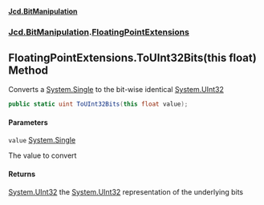 #### [Jcd.BitManipulation](index.md 'index')

### [Jcd.BitManipulation](Jcd.BitManipulation.md 'Jcd.BitManipulation').[FloatingPointExtensions](Jcd.BitManipulation.FloatingPointExtensions.md 'Jcd.BitManipulation.FloatingPointExtensions')

## FloatingPointExtensions.ToUInt32Bits(this float) Method

Converts a [System.Single](https://docs.microsoft.com/en-us/dotnet/api/System.Single 'System.Single') to the bit-wise
identical [System.UInt32](https://docs.microsoft.com/en-us/dotnet/api/System.UInt32 'System.UInt32')

```csharp
public static uint ToUInt32Bits(this float value);
```

#### Parameters

<a name='Jcd.BitManipulation.FloatingPointExtensions.ToUInt32Bits(thisfloat).value'></a>

`value` [System.Single](https://docs.microsoft.com/en-us/dotnet/api/System.Single 'System.Single')

The value to convert

#### Returns

[System.UInt32](https://docs.microsoft.com/en-us/dotnet/api/System.UInt32 'System.UInt32')
the [System.UInt32](https://docs.microsoft.com/en-us/dotnet/api/System.UInt32 'System.UInt32') representation of the
underlying bits
